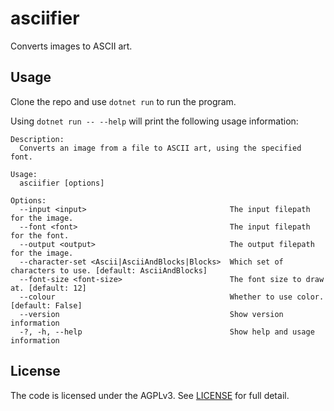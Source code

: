 ﻿# asciifier

Converts images to ASCII art.

## Usage

Clone the repo and use `dotnet run` to run the program.

Using `dotnet run -- --help` will print the following usage information:

```
Description:
  Converts an image from a file to ASCII art, using the specified font.

Usage:
  asciifier [options]

Options:
  --input <input>                                The input filepath for the image.
  --font <font>                                  The input filepath for the font.
  --output <output>                              The output filepath for the image.
  --character-set <Ascii|AsciiAndBlocks|Blocks>  Which set of characters to use. [default: AsciiAndBlocks]
  --font-size <font-size>                        The font size to draw at. [default: 12]
  --colour                                       Whether to use color. [default: False]
  --version                                      Show version information
  -?, -h, --help                                 Show help and usage information
```

## License

The code is licensed under the AGPLv3.
See [LICENSE](LICENSE) for full detail.
